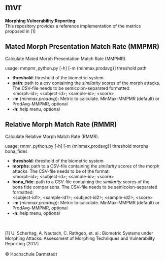 # mvr
**Morphing Vulnerability Reporting** <br>
This repository provides a reference implementation of the metrics proposed in [1]

## Mated Morph Presentation Match Rate (MMPMR)
Calculate Mated Morph Presentation Match Rate (MMPMR). 

usage: mmpmr_python.py [-h] [-m {minmax,prodavg}] threshold path <br>

* **threshold**: threshold of the biometric system
* **path**: path to a csv containing the _similarity_ scores of the morph attacks. The CSV-file needs to be semicolon-separated formatted: <br> \<morph-id\>; \<subject-id\>; \<sample-id\>; \<score\>
* **-m** {*minmax*,*prodavg*}: Metric to calculate. MinMax-MMPMR (default) or ProdAvg-MMPMR, optional
* **-h**: help menu, optional


## Relative Morph Match Rate (RMMR)
Calculate Relative Morph Match Rate (RMMR).

usage: rmmr_python.py [-h] [-m {minmax,prodavg}] threshold morphs bona_fides <br>

* **threshold**: threshold of the biometric system
* **morphs**: path to a CSV-file containing the _similarity_ scores of the morph attacks. The CSV-file needs to be of the format: <br> \<morph-id\>; \<subject-id\>; \<sample-id\>; \<score\>
* **bona_fide**: path to a CSV-file containing the _similarity_ scores of the bona fide comparisons. The CSV-file needs to be semicolon-separated formatted: <br>
\<subject-id1\>; \<sample-id1\>; \<subject-id2\>; \<sample-id2\>; \<score\>
* **-m** {*minmax*,*prodavg*}: Metric to calculate. MinMax-MMPMR (default) or ProdAvg-MMPMR, optional
* **-h**: help menu, optional

<br>
<br>
[1] U. Scherhag, A. Nautsch, C. Rathgeb, et. al.: Biometric Systems under Morphing Attacks: Assessment of Morphing Techniques and Vulnerability Reporting (2017)
<br>
<br>
&#169; Hochschule Darmstadt
